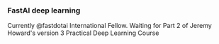 ### FastAI deep learning 
Currently @fastdotai International Fellow. Waiting for Part 2 of Jeremy Howard's version 3 Practical Deep Learning Course

